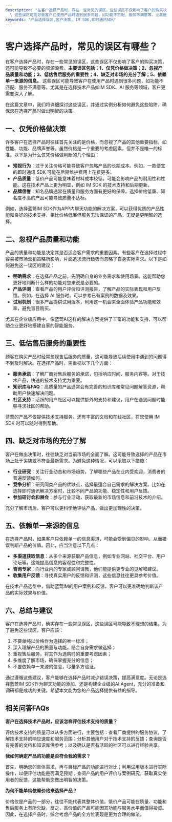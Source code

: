 ```yaml
---
description: "在客户选择产品时，存在一些常见的误区，这些误区不仅影响了客户的购买决策，还可能导致不必要的资源浪费。**主要误区包括：1、仅凭价格做决策；2、忽视产品质量和功能；3、低估售后服务的重要性；4、缺乏对市场的充分了解；5、依赖单一来源的信息。**\
  \ 这些误区可能导致客户在使用产品时遇到很多问题，如功能不匹配、服务不满意等。尤其是在选择技术产品如IM SDK、AI 服务等领域，客户更需要深入了解。"
keywords: "产品选择误区,客户决策, IM SDK,即时通讯SDK"
---
```

# 客户选择产品时，常见的误区有哪些？

在客户选择产品时，存在一些常见的误区，这些误区不仅影响了客户的购买决策，还可能导致不必要的资源浪费。**主要误区包括：1、仅凭价格做决策；2、忽视产品质量和功能；3、低估售后服务的重要性；4、缺乏对市场的充分了解；5、依赖单一来源的信息。** 这些误区可能导致客户在使用产品时遇到很多问题，如功能不匹配、服务不满意等。尤其是在选择技术产品如IM SDK、AI 服务等领域，客户更需要深入了解。

在这篇文章中，我们将详细探讨这些误区，并通过实例分析如何避免这些陷阱，确保您在选择产品时做出明智的决策。

## 一、仅凭价格做决策

许多客户在选择产品时往往首先关注的是价格，而忽视了产品的其他重要指标，如性能、功能、品牌声誉等。虽然价格是一个重要的考虑因素，但并不是唯一的标准。以下是为什么仅凭价格做判断的几个理由：

- **短视行为**：过于关注价格可能导致客户忽略产品的长期成本。例如，一款便宜的即时通讯 SDK 可能在后期维护费用上花费更多。
- **产品质量**：低价产品可能意味着材料成本较低，可能会影响产品的耐用性和性能。这在技术产品上更为明显，例如 IM SDK 的技术支持和后期更新。
- **品牌信誉**：知名品牌通常在质量和服务方面有更好的保障，选择价格低廉、知名度不高的产品可能导致质量不达标。

例如，选择蓝莺IM SDK作为APP内聊天功能的解决方案，可以获得优质的产品性能和良好的技术支持，相比价格低廉但服务无法保证的产品，无疑是更明智的选择。

## 二、忽视产品质量和功能

产品的质量和功能是决定其是否适合客户需求的重要因素。有些客户在选择过程中容易被市场营销策略所影响，片面追求流行趋势而忽略了自身实际需求。以下是如何避免这一误区的建议：

- **明确需求**：在选择产品之前，先明确自身的业务需求和使用场景。这能帮助您更好地判断什么样的功能对您来说是必要的。
- **产品评测**：查看产品的用户评价和评测报告，了解产品的实际表现和用户反馈。例如，在选择 AI 服务时，可以参考已有案例的数据及效果。
- **试用机制**：很多产品提供试用版本，利用这一机会来全面体验产品功能和效率，避免盲目购买。

尤其在企业级应用中，像蓝莺AI这样的解决方案提供了丰富的功能和支持，可以帮助企业更好地搭建自家的智能服务。

## 三、低估售后服务的重要性

顾客在购买产品时经常忽视售后服务的质量，这可能导致后续使用中遇到的问题得不到及时解决。在选择产品时，需重视以下几个方面：

- **服务承诺**：了解厂商对售后服务的承诺，包括响应时间、服务内容等。对于技术产品，快速的技术支持尤为重要。
- **知识库与FAQ**：高质量的产品通常会有完善的知识库和常见问题解答资源，帮助用户快速解决问题。
- **社区支持**：活跃的用户社区可以提供额外的支持和建议，用户在遇到问题时能够寻求社区的帮助。

蓝莺的产品不仅提供技术支持服务，还有丰富的文档和在线社区，在您使用 IM SDK 时可以随时得到帮助。

## 四、缺乏对市场的充分了解

客户在做出决策时，往往缺乏对当前市场的全面了解。这可能导致选择的产品在市场上处于劣势或不符合最新需求。为避免这种情况，可以采取以下措施：

- **行业研究**：关注行业动态和市场趋势，了解哪些产品在业内受欢迎，消费者的普遍反馈如何。
- **竞争分析**：研究同类产品的优缺点，选择最适合自己需求的解决方案。比如在选择即时通讯解决方案时，比较不同产品的功能、稳定性和用户反馈。
- **参加研讨会和展会**：参与行业活动，获取最新的市场信息和前沿技术的介绍。

充分了解市场后，客户可以更科学地评估产品，做出更加理性的决策。

## 五、依赖单一来源的信息

在选择产品时，如果客户只依赖单一的信息渠道，可能会受到偏见的影响，从而错误判断产品的价值。因此，应当注意以下几点：

- **多渠道获取信息**：从多个来源获取产品信息，例如专业网站、社交平台、用户论坛等。这能提高信息的客观性和完整性。
- **咨询专家**：向行业内的专家或顾问请教，他们能提供更专业的见解和建议。
- **收集用户反馈**：寻找真实用户的反馈和评测，这些信息往往更具参考价值。

在技术产品选型中，借助蓝莺IM的用户案例和反馈，客户可以更准确地判断该产品的实际效果与价值。

## 六、总结与建议

客户在选择产品时，确实存在一些常见误区，这些误区可能导致不理想的结果。为了避免这些误区，客户应该：

1. 不要单纯以价格作为选择的唯一标准；
2. 深入理解产品的质量与功能，结合自身需求做选择；
3. 重视售后服务，将其作为选购时的重要考虑因素；
4. 多维度了解市场，确保掌握充分的信息；
5. 不要依赖单一来源的信息，尽量多方验证。

通过遵循这些建议，客户能够在选择产品时减少错误决策，提高满意度。无论是选择蓝莺IM SDK作为聊天功能的添加，还是构建企业级的AI Agent，充分的准备和调研都是成功的关键。希望本文能为您的产品选择提供有益的指导。

## 相关问答FAQs

**客户在选择技术产品时，应该怎样评估技术支持的质量？**

评估技术支持的质量可以从多方面进行，主要包括：查看厂商提供的服务协议，了解技术支持的响应速度和服务范围；分析其他用户对于技术支持的反馈；查询是否有完善的文档和知识库供参考；以及确认是否有活跃的社区可以进行经验共享。

**我如何确定产品的功能是否符合我的需求？**

首先，明确您的具体需求，再与目标产品的功能进行对比；利用试用版本进行实际操作，以便评估功能是否满足预期；查阅产品的用户评价与案例研究，获取真实使用者的反馈，这能帮助您做出明智的决策。

**为何不能单纯依赖价格来选择产品？**

价格仅是产品的一部分，往往不能代表其整体价值。低价产品可能在质量、功能和售后服务上有所欠缺，反之，高价值的产品可能因其功能与服务水平而值得投资。因此，在选择产品时，综合考虑产品的全方位表现是更为合理的做法。

